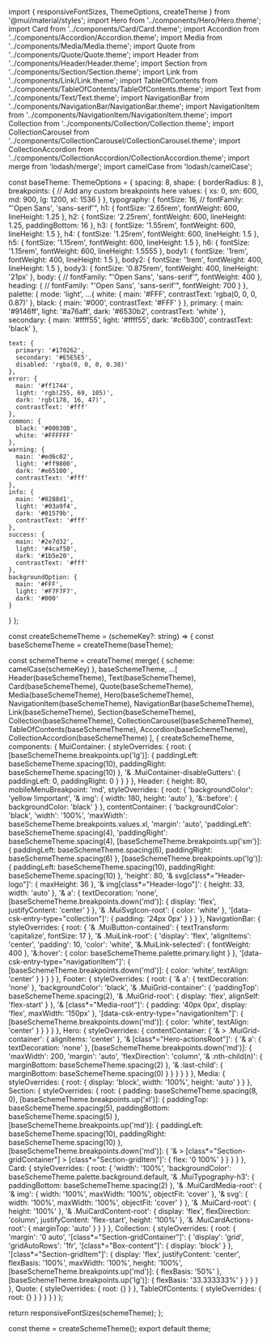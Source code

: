 import { responsiveFontSizes, ThemeOptions, createTheme } from '@mui/material/styles';
import Hero from '../components/Hero/Hero.theme';
import Card from '../components/Card/Card.theme';
import Accordion from '../components/Accordion/Accordion.theme';
import Media from '../components/Media/Media.theme';
import Quote from '../components/Quote/Quote.theme';
import Header from '../components/Header/Header.theme';
import Section from '../components/Section/Section.theme';
import Link from '../components/Link/Link.theme';
import TableOfContents from '../components/TableOfContents/TableOfContents.theme';
import Text from '../components/Text/Text.theme';
import NavigationBar from '../components/NavigationBar/NavigationBar.theme';
import NavigationItem from '../components/NavigationItem/NavigationItem.theme';
import Collection from '../components/Collection/Collection.theme';
import CollectionCarousel from '../components/CollectionCarousel/CollectionCarousel.theme';
import CollectionAccordion from '../components/CollectionAccordion/CollectionAccordion.theme';
import merge from 'lodash/merge';
import camelCase from 'lodash/camelCase';

const baseTheme: ThemeOptions = {
  spacing: 8,
  shape: {
    borderRadius: 8
  },
  breakpoints: {
    // Add any custom breakpoints here
    values: {
      xs: 0,
      sm: 600,
      md: 900,
      lg: 1200,
      xl: 1536
    }
  },
  typography: {
    fontSize: 16,
    // fontFamily: "'Open Sans', 'sans-serif'",
    h1: {
      fontSize: '2.65rem',
      fontWeight: 600,
      lineHeight: 1.25
    },
    h2: {
      fontSize: '2.25rem',
      fontWeight: 600,
      lineHeight: 1.25,
      paddingBottom: 16
    },
    h3: {
      fontSize: '1.55rem',
      fontWeight: 600,
      lineHeight: 1.5
    },
    h4: {
      fontSize: '1.25rem',
      fontWeight: 600,
      lineHeight: 1.5
    },
    h5: {
      fontSize: '1.15rem',
      fontWeight: 600,
      lineHeight: 1.5
    },
    h6: {
      fontSize: '1.15rem',
      fontWeight: 600,
      lineHeight: 1.5555
    },
    body1: {
      fontSize: '1rem',
      fontWeight: 400,
      lineHeight: 1.5
    },
    body2: {
      fontSize: '1rem',
      fontWeight: 400,
      lineHeight: 1.5
    },
    body3: {
      fontSize: '0.875rem',
      fontWeight: 400,
      lineHeight: '21px'
    },
    body: {
      // fontFamily: "'Open Sans', 'sans-serif'",
      fontWeight: 400
    },
    heading: {
      // fontFamily: "'Open Sans', 'sans-serif'",
      fontWeight: 700
    }
  },
  palette: {
    mode: 'light',
    ...{
      white: {
        main: '#FFF',
        contrastText: 'rgba(0, 0, 0, 0.87)'
      },
      black: {
        main: '#000',
        contrastText: '#FFF'
      }
    },
    primary: {
      main: '#9146ff',
      light: '#a76aff',
      dark: '#6530b2',
      contrastText: 'white'
    },
    secondary: {
      main: '#ffff55',
      light: '#ffff55',
      dark: '#c6b300',
      contrastText: 'black'
    },

    text: {
      primary: '#170262',
      secondary: '#E5E5E5',
      disabled: 'rgba(0, 0, 0, 0.38)'
    },
    error: {
      main: '#ff1744',
      light: 'rgb(255, 69, 105)',
      dark: 'rgb(178, 16, 47)',
      contrastText: '#fff'
    },
    common: {
      black: '#00030B',
      white: '#FFFFFF'
    },
    warning: {
      main: '#ed6c02',
      light: '#ff9800',
      dark: '#e65100',
      contrastText: '#fff'
    },
    info: {
      main: '#0288d1',
      light: '#03a9f4',
      dark: '#01579b',
      contrastText: '#fff'
    },
    success: {
      main: '#2e7d32',
      light: '#4caf50',
      dark: '#1b5e20',
      contrastText: '#fff'
    },
    backgroundOption: {
      main: '#FFF',
      light: '#F7F7F7',
      dark: '#000'
    }
  }
};

const createSchemeTheme = (schemeKey?: string) => {
  const baseSchemeTheme = createTheme(baseTheme);

  const schemeTheme = createTheme(
    merge(
      { scheme: camelCase(schemeKey) },
      baseSchemeTheme,
      ...[
        Header(baseSchemeTheme),
        Text(baseSchemeTheme),
        Card(baseSchemeTheme),
        Quote(baseSchemeTheme),
        Media(baseSchemeTheme),
        Hero(baseSchemeTheme),
        NavigationItem(baseSchemeTheme),
        NavigationBar(baseSchemeTheme),
        Link(baseSchemeTheme),
        Section(baseSchemeTheme),
        Collection(baseSchemeTheme),
        CollectionCarousel(baseSchemeTheme),
        TableOfContents(baseSchemeTheme),
        Accordion(baseSchemeTheme),
        CollectionAccordion(baseSchemeTheme)
      ],
      {
        createSchemeTheme,
        components: {
          MuiContainer: {
            styleOverrides: {
              root: {
                [baseSchemeTheme.breakpoints.up('lg')]: {
                  paddingLeft: baseSchemeTheme.spacing(10),
                  paddingRight: baseSchemeTheme.spacing(10)
                },
                '& .MuiContainer-disableGutters': {
                  paddingLeft: 0,
                  paddingRight: 0
                }
              }
            }
          },
          Header: {
            height: 80,
            mobileMenuBreakpoint: 'md',
            styleOverrides: {
              root: {
                'backgroundColor': 'yellow !important',
                '& img': {
                  width: 180,
                  height: 'auto'
                },
                '&::before': {
                  backgroundColor: 'black'
                }
              },
              contentContainer: {
                'backgroundColor': 'black',
                'width': '100%',
                'maxWidth': baseSchemeTheme.breakpoints.values.xl,
                'margin': 'auto',
                'paddingLeft': baseSchemeTheme.spacing(4),
                'paddingRight': baseSchemeTheme.spacing(4),
                [baseSchemeTheme.breakpoints.up('sm')]: {
                  paddingLeft: baseSchemeTheme.spacing(6),
                  paddingRight: baseSchemeTheme.spacing(6)
                },
                [baseSchemeTheme.breakpoints.up('lg')]: {
                  paddingLeft: baseSchemeTheme.spacing(10),
                  paddingRight: baseSchemeTheme.spacing(10)
                },
                'height': 80,
                '& svg[class*="Header-logo"]': {
                  maxHeight: 36
                },
                '& img[class*="Header-logo"]': {
                  height: 33,
                  width: 'auto'
                },
                '& a': {
                  textDecoration: 'none',
                  [baseSchemeTheme.breakpoints.down('md')]: {
                    display: 'flex',
                    justifyContent: 'center'
                  }
                },
                '& .MuiSvgIcon-root': {
                  color: 'white'
                },
                '[data-csk-entry-type="collection"]': {
                  padding: '24px 0px'
                }
              }
            }
          },
          NavigationBar: {
            styleOverrides: {
              root: {
                '& .MuiButton-contained': {
                  textTransform: 'capitalize',
                  fontSize: 17
                },
                '& .MuiLink-root': {
                  'display': 'flex',
                  'alignItems': 'center',
                  'padding': 10,
                  'color': 'white',
                  '&.MuiLink-selected': {
                    fontWeight: 400
                  },
                  '&:hover': {
                    color: baseSchemeTheme.palette.primary.light
                  }
                },
                '[data-csk-entry-type="navigationItem"]': {
                  [baseSchemeTheme.breakpoints.down('md')]: {
                    color: 'white',
                    textAlign: 'center'
                  }
                }
              }
            }
          },
          Footer: {
            styleOverrides: {
              root: {
                '& a': {
                  textDecoration: 'none'
                },
                'backgroundColor': 'black',
                '& .MuiGrid-container': {
                  'paddingTop': baseSchemeTheme.spacing(2),
                  '& .MuiGrid-root': {
                    display: 'flex',
                    alignSelf: 'flex-start'
                  }
                },
                '& [class*="Media-root"]': {
                  padding: '40px 0px',
                  display: 'flex',
                  maxWidth: '150px'
                },
                '[data-csk-entry-type="navigationItem"]': {
                  [baseSchemeTheme.breakpoints.down('md')]: {
                    color: 'white',
                    textAlign: 'center'
                  }
                }
              }
            }
          },
          Hero: {
            styleOverrides: {
              contentContainer: {
                '& > .MuiGrid-container': {
                  alignItems: 'center'
                },
                '& [class*="Hero-actionsRoot"]': {
                  '& a': {
                    textDecoration: 'none'
                  },
                  [baseSchemeTheme.breakpoints.down('md')]: {
                    'maxWidth': 200,
                    'margin': 'auto',
                    'flexDirection': 'column',
                    '& :nth-child(n)': {
                      marginBottom: baseSchemeTheme.spacing(2)
                    },
                    '& :last-child': {
                      marginBottom: baseSchemeTheme.spacing(0)
                    }
                  }
                }
              }
            }
          },
          Media: {
            styleOverrides: {
              root: {
                display: 'block',
                width: '100%',
                height: 'auto'
              }
            }
          },
          Section: {
            styleOverrides: {
              root: {
                padding: baseSchemeTheme.spacing(8, 0),
                [baseSchemeTheme.breakpoints.up('xl')]: {
                  paddingTop: baseSchemeTheme.spacing(5),
                  paddingBottom: baseSchemeTheme.spacing(5)
                },
                [baseSchemeTheme.breakpoints.up('md')]: {
                  paddingLeft: baseSchemeTheme.spacing(10),
                  paddingRight: baseSchemeTheme.spacing(10)
                },
                [baseSchemeTheme.breakpoints.down('md')]: {
                  '& > [class*="Section-gridContainer"] > [class*="Section-gridItem"]': {
                    flex: '0 100%'
                  }
                }
              }
            }
          },
          Card: {
            styleOverrides: {
              root: {
                'width': '100%',
                'backgroundColor': baseSchemeTheme.palette.background.default,
                '& .MuiTypography-h3': {
                  paddingBottom: baseSchemeTheme.spacing(2)
                },
                '& .MuiCardMedia-root': {
                  '& img': {
                    width: '100%',
                    maxWidth: '100%',
                    objectFit: 'cover'
                  },
                  '& svg': {
                    width: '100%',
                    maxWidth: '100%',
                    objectFit: 'cover'
                  }
                },
                '& .MuiCard-root': {
                  height: '100%'
                },
                '& .MuiCardContent-root': {
                  display: 'flex',
                  flexDirection: 'column',
                  justifyContent: 'flex-start',
                  height: '100%'
                },
                '& .MuiCardActions-root': {
                  marginTop: 'auto'
                }
              }
            }
          },
          Collection: {
            styleOverrides: {
              root: {
                'margin': '0 auto',
                '[class*="Section-gridContainer"]': {
                  'display': 'grid',
                  'gridAutoRows': '1fr',
                  '[class*="Box-content"]': {
                    display: 'block'
                  }
                },
                '[class*="Section-gridItem"]': {
                  display: 'flex',
                  justifyContent: 'center',
                  flexBasis: '100%',
                  maxWidth: '100%',
                  height: '100%',
                  [baseSchemeTheme.breakpoints.up('md')]: {
                    flexBasis: '50%'
                  },
                  [baseSchemeTheme.breakpoints.up('lg')]: {
                    flexBasis: '33.333333%'
                  }
                }
              }
            }
          },
          Quote: {
            styleOverrides: {
              root: {}
            }
          },
          TableOfContents: {
            styleOverrides: {
              root: {}
            }
          }
        }
      }
    )
  );

  return responsiveFontSizes(schemeTheme);
};

const theme = createSchemeTheme();
export default theme;
